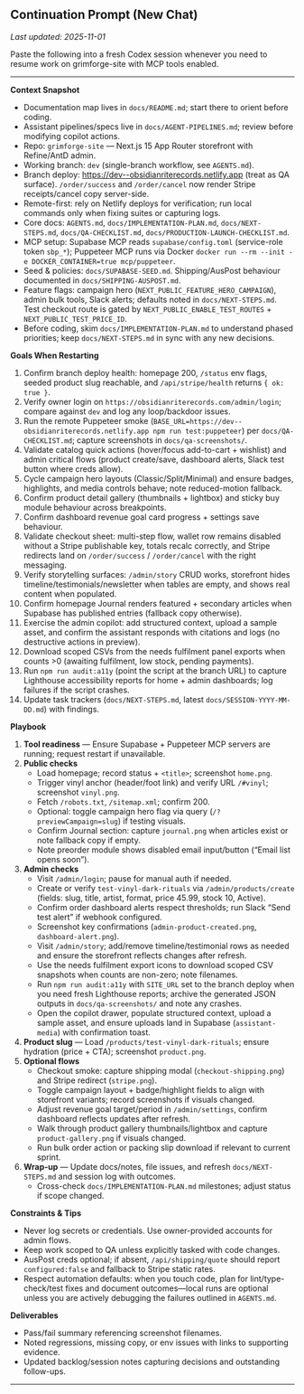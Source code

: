 ## Continuation Prompt (New Chat)

_Last updated: 2025-11-01_

Paste the following into a fresh Codex session whenever you need to resume work on grimforge-site with MCP tools enabled.

---

**Context Snapshot**
- Documentation map lives in `docs/README.md`; start there to orient before coding.
- Assistant pipelines/specs live in `docs/AGENT-PIPELINES.md`; review before modifying copilot actions.
- Repo: `grimforge-site` — Next.js 15 App Router storefront with Refine/AntD admin.
- Working branch: `dev` (single-branch workflow, see `AGENTS.md`).
- Branch deploy: https://dev--obsidianriterecords.netlify.app (treat as QA surface). `/order/success` and `/order/cancel` now render Stripe receipts/cancel copy server-side.
- Remote-first: rely on Netlify deploys for verification; run local commands only when fixing suites or capturing logs.
- Core docs: `AGENTS.md`, `docs/IMPLEMENTATION-PLAN.md`, `docs/NEXT-STEPS.md`, `docs/QA-CHECKLIST.md`, `docs/PRODUCTION-LAUNCH-CHECKLIST.md`.
- MCP setup: Supabase MCP reads `supabase/config.toml` (service-role token `sbp_*`); Puppeteer MCP runs via Docker `docker run --rm --init -e DOCKER_CONTAINER=true mcp/puppeteer`.
- Seed & policies: `docs/SUPABASE-SEED.md`. Shipping/AusPost behaviour documented in `docs/SHIPPING-AUSPOST.md`.
- Feature flags: campaign hero (`NEXT_PUBLIC_FEATURE_HERO_CAMPAIGN`), admin bulk tools, Slack alerts; defaults noted in `docs/NEXT-STEPS.md`. Test checkout route is gated by `NEXT_PUBLIC_ENABLE_TEST_ROUTES` + `NEXT_PUBLIC_TEST_PRICE_ID`.
- Before coding, skim `docs/IMPLEMENTATION-PLAN.md` to understand phased priorities; keep `docs/NEXT-STEPS.md` in sync with any new decisions.

**Goals When Restarting**
1. Confirm branch deploy health: homepage 200, `/status` env flags, seeded product slug reachable, and `/api/stripe/health` returns `{ ok: true }`.
2. Verify owner login on `https://obsidianriterecords.com/admin/login`; compare against `dev` and log any loop/backdoor issues.
3. Run the remote Puppeteer smoke (`BASE_URL=https://dev--obsidianriterecords.netlify.app npm run test:puppeteer`) per `docs/QA-CHECKLIST.md`; capture screenshots in `docs/qa-screenshots/`.
4. Validate catalog quick actions (hover/focus add-to-cart + wishlist) and admin critical flows (product create/save, dashboard alerts, Slack test button where creds allow).
5. Cycle campaign hero layouts (Classic/Split/Minimal) and ensure badges, highlights, and media controls behave; note reduced-motion fallback.
6. Confirm product detail gallery (thumbnails + lightbox) and sticky buy module behaviour across breakpoints.
7. Confirm dashboard revenue goal card progress + settings save behaviour.
8. Validate checkout sheet: multi-step flow, wallet row remains disabled without a Stripe publishable key, totals recalc correctly, and Stripe redirects land on `/order/success` / `/order/cancel` with the right messaging.
9. Verify storytelling surfaces: `/admin/story` CRUD works, storefront hides timeline/testimonials/newsletter when tables are empty, and shows real content when populated.
10. Confirm homepage Journal renders featured + secondary articles when Supabase has published entries (fallback copy otherwise).
11. Exercise the admin copilot: add structured context, upload a sample asset, and confirm the assistant responds with citations and logs (no destructive actions in preview).
12. Download scoped CSVs from the needs fulfilment panel exports when counts >0 (awaiting fulfilment, low stock, pending payments).
13. Run `npm run audit:a11y` (point the script at the branch URL) to capture Lighthouse accessibility reports for home + admin dashboards; log failures if the script crashes.
14. Update task trackers (`docs/NEXT-STEPS.md`, latest `docs/SESSION-YYYY-MM-DD.md`) with findings.

**Playbook**
1. **Tool readiness** — Ensure Supabase + Puppeteer MCP servers are running; request restart if unavailable.
2. **Public checks**
   - Load homepage; record status + `<title>`; screenshot `home.png`.
   - Trigger vinyl anchor (header/foot link) and verify URL `/#vinyl`; screenshot `vinyl.png`.
   - Fetch `/robots.txt`, `/sitemap.xml`; confirm 200.
   - Optional: toggle campaign hero flag via query (`/?previewCampaign=slug`) if testing visuals.
   - Confirm Journal section: capture `journal.png` when articles exist or note fallback copy if empty.
   - Note preorder module shows disabled email input/button (“Email list opens soon”).
3. **Admin checks**
   - Visit `/admin/login`; pause for manual auth if needed.
   - Create or verify `test-vinyl-dark-rituals` via `/admin/products/create` (fields: slug, title, artist, format, price 45.99, stock 10, Active).
   - Confirm order dashboard alerts respect thresholds; run Slack “Send test alert” if webhook configured.
   - Screenshot key confirmations (`admin-product-created.png`, `dashboard-alert.png`).
   - Visit `/admin/story`; add/remove timeline/testimonial rows as needed and ensure the storefront reflects changes after refresh.
   - Use the needs fulfilment export icons to download scoped CSV snapshots when counts are non-zero; note filenames.
   - Run `npm run audit:a11y` with `SITE_URL` set to the branch deploy when you need fresh Lighthouse reports; archive the generated JSON outputs in `docs/qa-screenshots/` and note any crashes.
   - Open the copilot drawer, populate structured context, upload a sample asset, and ensure uploads land in Supabase (`assistant-media`) with confirmation toast.
4. **Product slug** — Load `/products/test-vinyl-dark-rituals`; ensure hydration (price + CTA); screenshot `product.png`.
5. **Optional flows**
   - Checkout smoke: capture shipping modal (`checkout-shipping.png`) and Stripe redirect (`stripe.png`).
   - Toggle campaign layout + badge/highlight fields to align with storefront variants; record screenshots if visuals changed.
   - Adjust revenue goal target/period in `/admin/settings`, confirm dashboard reflects updates after refresh.
   - Walk through product gallery thumbnails/lightbox and capture `product-gallery.png` if visuals changed.
   - Run bulk order action or packing slip download if relevant to current sprint.
6. **Wrap-up** — Update docs/notes, file issues, and refresh `docs/NEXT-STEPS.md` and session log with outcomes.
   - Cross-check `docs/IMPLEMENTATION-PLAN.md` milestones; adjust status if scope changed.

**Constraints & Tips**
- Never log secrets or credentials. Use owner-provided accounts for admin flows.
- Keep work scoped to QA unless explicitly tasked with code changes.
- AusPost creds optional; if absent, `/api/shipping/quote` should report `configured:false` and fallback to Stripe static rates.
- Respect automation defaults: when you touch code, plan for lint/type-check/test fixes and document outcomes—local runs are optional unless you are actively debugging the failures outlined in `AGENTS.md`.

**Deliverables**
- Pass/fail summary referencing screenshot filenames.
- Noted regressions, missing copy, or env issues with links to supporting evidence.
- Updated backlog/session notes capturing decisions and outstanding follow-ups.

---

